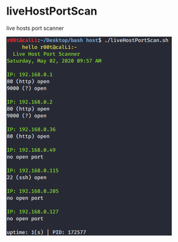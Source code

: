 # liveHostPortScan
live hosts port scanner

![Output](https://raw.githubusercontent.com/faisalfs10x/liveHostPortScan/master/live.png)
